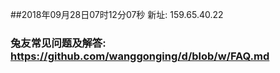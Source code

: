 ##2018年09月28日07时12分07秒 新址: 159.65.40.22
### 兔友常见问题及解答: https://github.com/wanggonging/d/blob/w/FAQ.md
